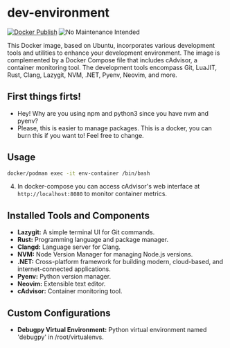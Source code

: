 # dev-environment
[![Docker Publish](https://github.com/Aguiar575/dev-environment/actions/workflows/docker-publish.yml/badge.svg)](https://github.com/Aguiar575/dev-environment/actions/workflows/docker-publish.yml)
![No Maintenance Intended](https://img.shields.io/maintenance/no/2019.svg)

This Docker image, based on Ubuntu, incorporates various development tools and utilities to enhance your development environment. The image is complemented by a Docker Compose file that includes cAdvisor, a container monitoring tool. The development tools encompass Git, LuaJIT, Rust, Clang, Lazygit, NVM, .NET, Pyenv, Neovim, and more.

## First things firts! 
- Hey! Why are you using npm and python3 since you have nvm and pyenv?
- Please, this is easier to manage packages. This is a docker, you can burn this if you want to! Feel free to change.

## Usage
```bash
docker/podman exec -it env-container /bin/bash
```
4. In docker-compose you can access cAdvisor's web interface at `http://localhost:8080` to monitor container metrics.

## Installed Tools and Components
- **Lazygit:** A simple terminal UI for Git commands.
- **Rust:** Programming language and package manager.
- **Clangd:** Language server for Clang.
- **NVM:** Node Version Manager for managing Node.js versions.
- **.NET:** Cross-platform framework for building modern, cloud-based, and internet-connected applications.
- **Pyenv:** Python version manager.
- **Neovim:** Extensible text editor.
- **cAdvisor:** Container monitoring tool.

## Custom Configurations
- **Debugpy Virtual Environment:** Python virtual environment named 'debugpy' in /root/virtualenvs.

